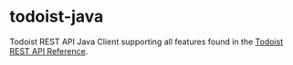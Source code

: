 # todoist-java

Todoist REST API Java Client supporting all features found in the [Todoist REST API Reference](https://developer.todoist.com/rest/v8/).
